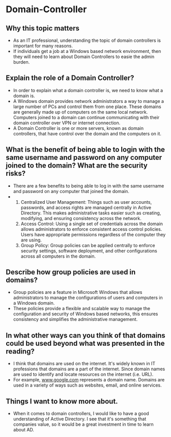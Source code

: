 # Domain-Controller
## Why this topic matters
- As an IT professional, understanding the topic of domain controllers is important for many reasons.
- If individuals get a job at a Windows based network environment, then they will need to learn about Domain Controllers to easie the admin burden.
## Explain the role of a Domain Controller?
- In order to explain what a domain controller is, we need to know what a domain is.
- A Windows domain provides network administrators a way to manage a large number of PCs and control them from one place. These domains are generally made up of computers on the same local network. Computers joined to a domain can continue communicating with their domain controller over VPN or internet connection.
- A Domain Controller is one or more servers, known as domain controllers, that have control over the domain and the computers on it.
## What is the benefit of being able to login with the same username and password on any computer joined to the domain? What are the security risks?
-  There are a few benefits to being able to log in with the same username and password on any computer that joined the domain.
-  1. Centralized User Management: Things such as user accounts, passwords, and access rights are managed centrally in Active Directory. This makes administrative tasks easier such as creating, modifying, and ensuring consistency across the network.
   2. Access Control: Using a single set of credentials across the domain allows administrators to enforce consistent access control policies. Users have appropriate permissions regardless of the computer they are using.
   3. Group Policy: Group policies can be applied centrally to enforce security settings, software deployment, and other configurations across all computers in the domain.
## Describe how group policies are used in domains?
- Group policies are a feature in Microsoft Windows that allows administrators to manage the configurations of users and computers in a Windows domain.
- These policies provide a flexible and scalable way to manage the configuration and security of Windows based networks, this ensures consistency and simplifies the administrative management.
## In what other ways can you think of that domains could be used beyond what was presented in the reading?
- I think that domains are used on the internet. It's widely known in IT professions that domains are a part of the internet. Since domain names are used to identify and locate resources on the internet (i.e. URL).
- For example, www.google.com represents a domain name. Domains are used in a variety of ways such as websites, email, and online services.
## Things I want to know more about.
- When it comes to domain controllers, I would like to have a good understanding of Active Directory. I see that it's something that companies value, so it would be a great investment in time to learn about AD.
